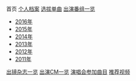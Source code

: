 首页
[个人档案][0]
[选拔单曲][0]
[出演番组一览][0]
- [2016年][0]
- [2015年][0]
- [2014年][0]
- [2013年][0]
- [2012年][0]
- [2011年][0]

[出镜杂志一览][0]
[出演CM一览][0]
[演唱会参加曲目][0]
[推荐视频][0]

[0]:#